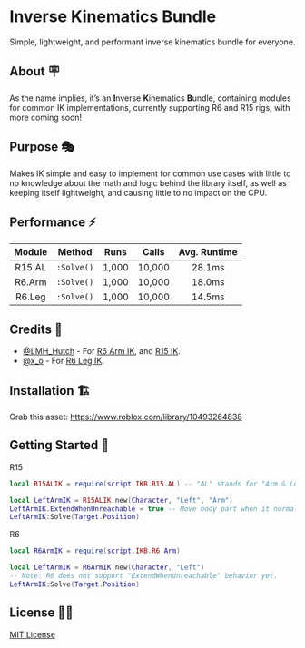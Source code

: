 # Inverse Kinematics Bundle

Simple, lightweight, and performant inverse kinematics bundle for everyone.

## About :placard:

As the name implies, it’s an **I**nverse **K**inematics **B**undle, containing modules for common IK implementations, currently supporting R6 and R15 rigs, with more coming soon!

## Purpose :performing_arts:

Makes IK simple and easy to implement for common use cases with little to no knowledge about the math and logic behind the library itself, as well as keeping itself lightweight, and causing little to no impact on the CPU.

## Performance :zap:

| Module |   Method   |  Runs |  Calls | Avg. Runtime |
|:------:|:----------:|:-----:|:------:|:------------:|
| R15.AL | `:Solve()` | 1,000 | 10,000 |    28.1ms    |
| R6.Arm | `:Solve()` | 1,000 | 10,000 |    18.0ms    |
| R6.Leg | `:Solve()` | 1,000 | 10,000 |    14.5ms    |

## Credits :medal_sports:

- [@LMH_Hutch](https://devforum.roblox.com/u/LMH_Hutch) - For [R6 Arm IK](https://devforum.roblox.com/t/r6-rig-inverse-kinematics/269250/5), and [R15 IK](https://devforum.roblox.com/t/2-joint-2-limb-inverse-kinematics/252399).
- [@x_o](https://devforum.roblox.com/u/x_o) - For [R6 Leg IK](https://www.roblox.com/games/367789063).

## Installation :building_construction:

Grab this asset: <https://www.roblox.com/library/10493264838>

## Getting Started :open_book:

R15

```lua
local R15ALIK = require(script.IKB.R15.AL) -- "AL" stands for "Arm & Leg".

local LeftArmIK = R15ALIK.new(Character, "Left", "Arm")
LeftArmIK.ExtendWhenUnreachable = true -- Move body part when it normally cannot reach (do not include this line if you don't want this behavior).
LeftArmIK:Solve(Target.Position)
```

R6

```lua
local R6ArmIK = require(script.IKB.R6.Arm)

local LeftArmIK = R6ArmIK.new(Character, "Left")
-- Note: R6 does not support "ExtendWhenUnreachable" behavior yet.
LeftArmIK:Solve(Target.Position)
```

## License :judge:

[MIT License](https://choosealicense.com/licenses/mit/)
